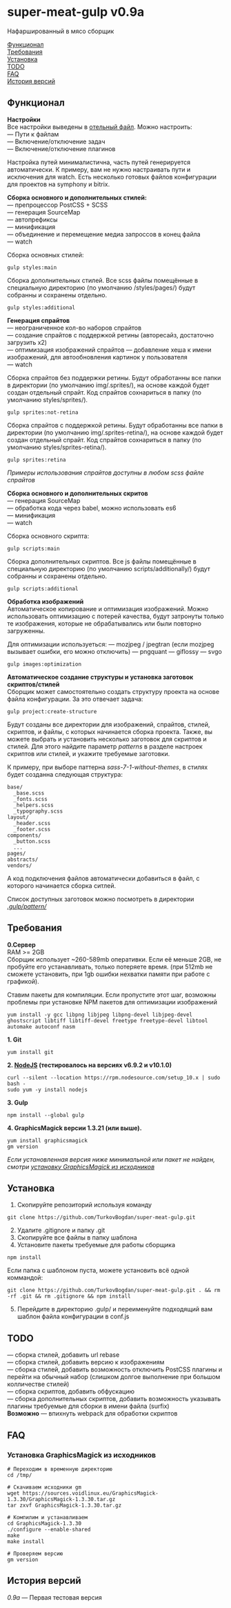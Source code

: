# super-meat-gulp v0.9a
Нафаршированный в мясо сборщик

[Функционал](#Функционал)<br>
[Требования](#Требования)<br>
[Установка](#Установка)<br>
[TODO](#todo)<br>
[FAQ](#faq)<br>
[История версий](#История-версий)

## Функционал
**Настройки**<br>
Все настройки выведены в [отельный файл](https://github.com/TurkovBogdan/super-meat-gulp/blob/master/.gulp/conf-bitrix.js). Можно настроить:<br>
— Пути к файлам<br>
— Включение/отключение задач<br>
— Включение/отключение плагинов<br>

Настройка путей минималистична, часть путей генерируется автоматически. К примеру, вам не нужно настраивать пути и исключения для watch.
Есть несколько готовых файлов конфигурации для проектов на symphony и bitrix.

**Сборка основного и дополнительных стилей:**<br>
— препроцессор PostCSS + SCSS<br>
— генерация SourceMap<br>
— автопрефиксы<br>
— минификация<br>
— объединение и перемещение медиа запроссов в конец файла<br>
— watch

Сборка основных стилей:
```
gulp styles:main
```

Сборка дополнительных стилей. Все scss файлы помещённые в специальную директорию (по умолчанию /styles/pages/) будут собранны и сохранены отдельно.
```
gulp styles:additional
```

**Генерация спрайтов**<br>
— неограниченное кол-во наборов спрайтов<br>
— создание спрайтов с поддержкой ретины (авторесайз, достаточно загрузить x2)<br>
— оптимизация изображений спрайтов
— добавление хеша к имени изображений, для автообновления картинок у пользователя<br>
— watch

Сборка спрайтов без поддержки ретины. Будут обработанны все папки в директории (по умолчанию img/.sprites/), на основе каждой  будет создан отдельный спрайт. Код спрайтов сохнариться в папку (по умолчанию styles/sprites/).
```
gulp sprites:not-retina
```
Сборка спрайтов с поддержкой ретины. Будут обработанны все папки в директории (по умолчанию img/.sprites-retina/), на основе каждой  будет создан отдельный спрайт. Код спрайтов сохнариться в папку (по умолчанию styles/sprites-retina/).
```
gulp sprites:retina
```
*Примеры использования спрайтов доступны в любом scss файле спрайтов*


**Сборка основного и дополнительных скритов**<br>
— генерация SourceMap<br>
— обработка кода через babel, можно использовать es6<br>
— минификация<br>
— watch<br>

Сборка основного скрипта:
```
gulp scripts:main
```

Сборка дополнительных скриптов. Все js файлы помещённые в специальную директорию (по умолчанию scripts/additionally/) будут собранны и сохранены отдельно.
```
gulp scripts:additional
```

**Обработка изображений**<br>
Автоматическое копирование и оптимизация изображений. Можно использовать оптимизацию с потерей качества, будут затронуты только те изображения, которые не обрабатывались или были повторно загруженны.<br>

Для оптимизации используеться:
— mozjpeg / jpegtran (если mozjpeg вызывает ошибки, его можно отключить)
— pngquant
— giflossy
— svgo

```
gulp images:optimization
```

**Автоматическое создание структуры и установка заготовок скриптов/стилей**<br>
Сборщик может самостоятельно создать структуру проекта на основе файла конфигурации. За это отвечает задача:
```
gulp project:create-structure
```
Будут созданы все директории для изображений, спрайтов, стилей, скриптов, и файлы, с которых начинается сборка проекта. Также, вы можете выбрать и установить несколько заготовок для скриптов и стилей. Для этого найдите параметр *patterns* в разделе настроек скриптов или стилей, и укажите требуемые заготовки. 

К примеру, при выборе паттерна *sass-7-1-without-themes*, в стилях будет созданна следующая структура:
```
base/
  _base.scss
  _fonts.scss
  _helpers.scss
  _typography.scss
layout/
  _header.scss
  _footer.scss
components/
  _button.scss
  ...
pages/
abstracts/
vendors/
```
А код подключения файлов автоматически добавиться в файл, с которого начинается сборка ситлей.

Список доступных заготовок можно посмотреть в директории [*.gulp/pattern/*](https://github.com/TurkovBogdan/super-meat-gulp/tree/master/.gulp/pattern)<br>

## Требования
**0.Сервер**<br>
RAM >= 2GB<br>
Cборщик использует ~260-589mb оперативки. Если её меньше 2GB, не пробуйте его устанавливать, только потеряете время.
(при 512mb не сможете установить, при 1gb ошибки нехватки памяти при работе с графикой).

Ставим пакеты для компиляции. Если пропустите этот шаг, возможны проблемы при установке NPM пакетов для оптимизации изображений
```
yum install -y gcc libpng libjpeg libpng-devel libjpeg-devel ghostscript libtiff libtiff-devel freetype freetype-devel libtool automake autoconf nasm
```

**1. Git**
```
yum install git
```

**2. [NodeJS](https://nodejs.org/en/download/package-manager/) (тестировалось на версиях v6.9.2 и v10.1.0)**
```
curl --silent --location https://rpm.nodesource.com/setup_10.x | sudo bash -
sudo yum -y install nodejs
```

**3. Gulp**
```
npm install --global gulp
```

**4. GraphicsМagick версии 1.3.21 (или выше).**
```
yum install graphicsmagick
gm version
```
*Если установленная версия ниже минимальной или пакет не найден, смотри [установку GraphicsМagick из исходников](#Установка-graphicsМagick-из-исходников)*



## Установка
1. Скопируйте репозиторий используя команду
```
git clone https://github.com/TurkovBogdan/super-meat-gulp.git
```
2. Удалите .gitignore и папку .git
3. Скопируйте все файлы в папку шаблона
4. Установите пакеты требуемые для работы сборщика
```
npm install
```

Если папка с шаблоном пуста, можете установить всё одной коммандой: 
```
git clone https://github.com/TurkovBogdan/super-meat-gulp.git . && rm -rf .git && rm .gitignore && npm install
```
5. Перейдите в директорию .gulp/ и переименуйте подходящий вам шаблон файла конфигурации в conf.js

## TODO
— сборка стилей, добавить url rebase<br>
— сборка стилей, добавить версию к изображениям<br>
— сборка стилей, добавить возможность отключить PostCSS плагины и перейти на обычный набор (слишком долгое выполнение при большом колличестве стилей)<br>
— сборка скриптов, добавить обфускацию<br>
— сборка дополнительных скриптов, добавить возможность указывать плагины требуемые для сборки в имени файла (surfix)<br>
**Возможно**
— впихнуть webpack для обработки скриптов

## FAQ
### Установка GraphicsМagick из исходников
```
# Переходим в временную директорию
cd /tmp/

# Скачиваем исходники gm
wget https://sources.voidlinux.eu/GraphicsMagick-1.3.30/GraphicsMagick-1.3.30.tar.gz
tar zxvf GraphicsMagick-1.3.30.tar.gz

# Компилим и устанавливаем
cd GraphicsMagick-1.3.30
./configure --enable-shared
make
make install

# Проверяем версию
gm version
```

## История версий
*0.9а* — Первая тестовая версия

